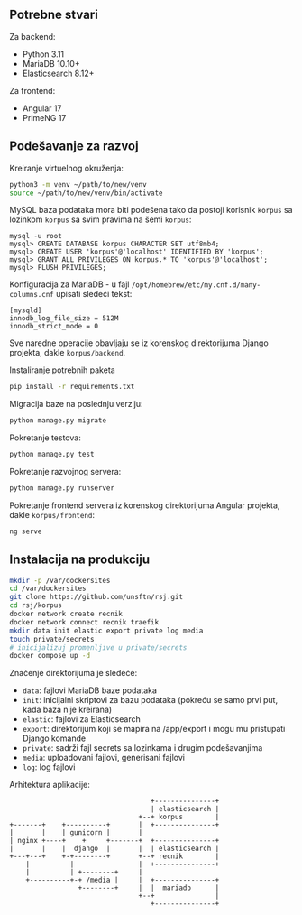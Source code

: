 ## Potrebne stvari

Za backend:
 * Python 3.11
 * MariaDB 10.10+
 * Elasticsearch 8.12+

Za frontend:
 * Angular 17
 * PrimeNG 17

## Podešavanje za razvoj

Kreiranje virtuelnog okruženja:
```bash
python3 -m venv ~/path/to/new/venv
source ~/path/to/new/venv/bin/activate
```

MySQL baza podataka mora biti podešena tako da postoji
korisnik `korpus` sa lozinkom `korpus` sa svim pravima
na šemi `korpus`:
```
mysql -u root
mysql> CREATE DATABASE korpus CHARACTER SET utf8mb4;
mysql> CREATE USER 'korpus'@'localhost' IDENTIFIED BY 'korpus';
mysql> GRANT ALL PRIVILEGES ON korpus.* TO 'korpus'@'localhost';
mysql> FLUSH PRIVILEGES;
```

Konfiguracija za MariaDB - u fajl `/opt/homebrew/etc/my.cnf.d/many-columns.cnf`
upisati sledeći tekst:
```
[mysqld]
innodb_log_file_size = 512M
innodb_strict_mode = 0
```

Sve naredne operacije obavljaju se iz korenskog direktorijuma Django
projekta, dakle `korpus/backend`.

Instaliranje potrebnih paketa
```bash
pip install -r requirements.txt
```

Migracija baze na poslednju verziju:
```bash
python manage.py migrate
```

Pokretanje testova:
```bash
python manage.py test
```

Pokretanje razvojnog servera:
```bash
python manage.py runserver
```

Pokretanje frontend servera iz korenskog direktorijuma Angular
projekta, dakle `korpus/frontend`:
```bash
ng serve
```

## Instalacija na produkciju

```bash
mkdir -p /var/dockersites
cd /var/dockersites
git clone https://github.com/unsftn/rsj.git
cd rsj/korpus
docker network create recnik
docker network connect recnik traefik
mkdir data init elastic export private log media
touch private/secrets
# inicijalizuj promenljive u private/secrets
docker compose up -d
```

Značenje direktorijuma je sledeće:
* `data`: fajlovi MariaDB baze podataka
* `init`: inicijalni skriptovi za bazu podataka (pokreću se samo prvi put, kada baza nije kreirana)
* `elastic`: fajlovi za Elasticsearch
* `export`: direktorijum koji se mapira na /app/export i mogu mu pristupati Django komande
* `private`: sadrži fajl secrets sa lozinkama i drugim podešavanjima
* `media`: uploadovani fajlovi, generisani fajlovi
* `log`: log fajlovi

Arhitektura aplikacije:

```
                                   +---------------+
                                   | elasticsearch |
                                +--+ korpus        |
+-------+    +----------+       |  +---------------+
|       |    | gunicorn |       |                 
| nginx +----+    +     +-------+  +---------------+
|       |    |  django  |       |  | elasticsearch |
+---+---+    +-+--------+       +--+ recnik        |
    |          |                |  +---------------+
    |          | +--------+     |                 
    +----------+-+ /media |     |  +---------------+
                 +--------+     |  |  mariadb      |
                                +--+               |
                                   +---------------+
```